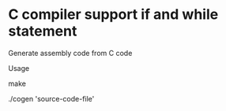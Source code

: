 C compiler support if and while statement
========
Generate assembly code from C code

Usage

make

./cogen 'source-code-file'
